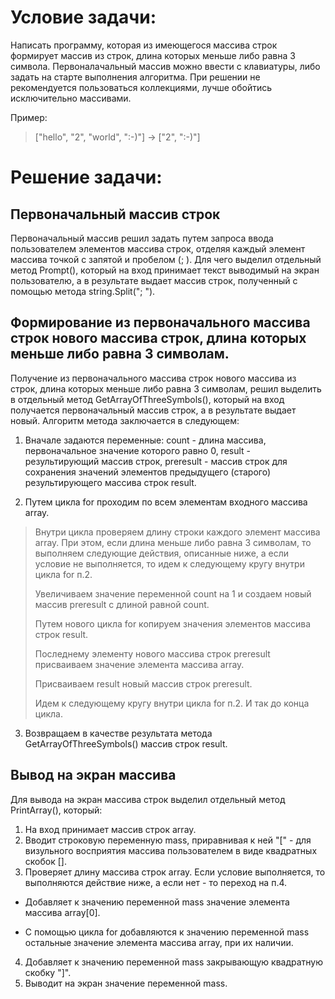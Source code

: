 # Условие задачи:
Написать программу, которая из имеющегося массива строк формирует массив из строк, длина которых меньше либо равна 3 символа. 
Первоналачальный массив можно ввести с клавиатуры, либо задать на старте выполнения алгоритма. 
При решении не рекомендуется пользоваться коллекциями, лучше обойтись исключительно массивами.

Пример:
> ["hello", "2", "world", ":-)"] -> ["2", ":-)"]

# Решение задачи:
## Первоначальный массив строк
Первоначальный массив решил задать путем запроса ввода пользователем элементов массива строк, отделяя каждый элемент массива точкой с запятой и пробелом (; ). 
Для чего выделил отдельный метод Prompt(), который на вход принимает текст выводимый на экран пользователю, а в результате выдает массив строк, полученный с помощью метода string.Split("; ").

## Формирование из первоначального массива строк нового массива строк, длина которых меньше либо равна 3 символам.
Получение из первоначального массива строк нового массива из строк, длина которых меньше либо равна 3 символам, решил выделить в отдельный метод GetArrayOfThreeSymbols(), 
который на вход получается первоначальный массив строк, а в результате выдает новый.
Алгоритм метода заключается в следующем:
1. Вначале задаются переменные: 
count - длина массива, первоначальное значение которого равно 0, 
result - результирующий массив строк,
preresult - массив строк для сохранения значений элементов предыдущего (старого) результирующего массива строк result.

2. Путем цикла for проходим по всем элементам входного массива array.
> Внутри цикла проверяем длину строки каждого элемент массива array. При этом, если длина меньше либо равна 3 символам, то выполняем следующие действия, описанные ниже, а если условие не выполняется, то идем к следующему кругу внутри цикла for п.2.
> 
> Увеличиваем значение переменной count на 1 и создаем новый массив preresult с длиной равной count.
> 
> Путем нового цикла for копируем значения элементов массива строк result.
> 
> Последнему элементу нового массива строк preresult присваиваем значение элемента массива array.
> 
> Присваиваем result новый массив строк preresult.
>
> Идем к следующему кругу внутри цикла for п.2. И так до конца цикла.
> 

3. Возвращаем в качестве результата метода GetArrayOfThreeSymbols() массив строк result.

## Вывод на экран массива
Для вывода на экран массива строк выделил отдельный метод PrintArray(), который:
1. На вход принимает массив строк array.
2. Вводит строковую переменную mass, приравнивая к ней "[" - для визульного восприятия массива пользователем в виде квадратных скобок [].
3. Проверяет длину массива строк array. Если условие выполняется, то выполняются действие ниже, а если нет - то переход на п.4.

* Добавляет к значению переменной mass значение элемента массива array[0].

* С помощью цикла for добавляются к значению переменной mass остальные значение элемента массива array, при их наличии.

4. Добавляет к значению переменной mass закрывающую квадратную скобку "]".
5. Выводит на экран значение переменной mass.
